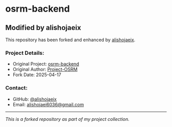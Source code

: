# osrm-backend

## Modified by alishojaeix

This repository has been forked and enhanced by [alishojaeix](https://github.com/alishojaeix).

### Project Details:
- Original Project: [osrm-backend](https://github.com/Project-OSRM/osrm-backend)
- Original Author: [Project-OSRM](https://github.com/Project-OSRM)
- Fork Date: 2025-04-17

### Contact:
- GitHub: [@alishojaeix](https://github.com/alishojaeix)
- Email: alishojaei6036@gmail.com

---
*This is a forked repository as part of my project collection.*
